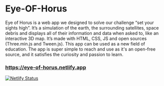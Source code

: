 # Eye-OF-Horus
Eye of Horus is a web app we designed to solve our challenge “set your sights high”. It’s a simulation of the earth, the surrounding satellites, space debris and displays all of their information and data when asked to, like an interactive 3D map. It’s made with HTML, CSS, JS and open sources (Three.min.js and Tween.js). This app can be used as a new field of education. The app is super simple to reach and use as it's an open-free source, and it satisfies the curiosity and passion to learn.
### https://eye-of-horus.netlify.app
[![Netlify Status](https://api.netlify.com/api/v1/badges/1472197a-e391-4461-92f8-b4866acb959f/deploy-status)](https://app.netlify.com/sites/eye-of-horus/deploys)
